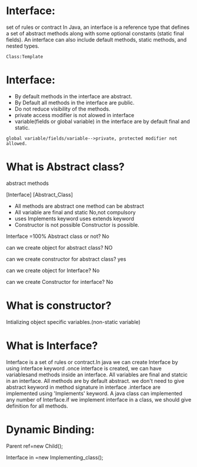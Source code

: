 # Interface:
 set of rules or contract
 In Java, an interface is a reference type that defines a set of abstract methods along with some optional constants (static final fields). An interface can also include default methods, static methods, and nested types.

`Class:Template`

# Interface:
* By default methods in the interface are abstract.
* By Default all methods in the interface are public.
* Do not reduce visibility of the methods.
* private access modifier is not alowed in interface  
* variable(fields or global variable) in the interface are by  default final and static.

`global variable/fields/variable-->private, protected modifier not allowed.`


# What is Abstract class?

abstract methods

[Interface]                              [Abstract_Class]
* All methods are abstract              one method can be abstract
* All variable are final and static       No,not compulsory
* uses Implements keyword                uses extends keyword
* Constructor is not possible            Constructor is possible.

Interface =100% Abstract class or not?
No

can we create object for abstract class?
NO

can we create constructor for abstract class?
yes

can we create object for Interface?
No

can we create Constructor for interface?
No

# What is constructor?
Intializing object specific variables.(non-static variable)

# What is Interface?
Interface is a set of rules or contract.In java we can create Interface by using interface keyword .once interface is created, we can have variablesand methods inside an interface. All variables are final and statcic in an interface. All methods are  by default abstract. we don't need to give abstract keyword in method signature in interface .interface are implemented using  'Implements' keyword. A java class can implemented any number of Interface.if we implement interface in a class, we should give definition for all methods.


# Dynamic Binding:

Parent ref=new Child();

Interface in =new Implementing_class();